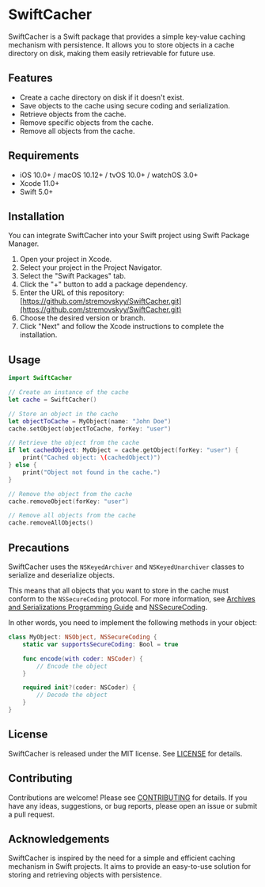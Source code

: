 # SwiftCacher

SwiftCacher is a Swift package that provides a simple key-value caching mechanism with persistence. It allows you to store objects in a cache directory on disk, making them easily retrievable for future use.

## Features

- Create a cache directory on disk if it doesn't exist.
- Save objects to the cache using secure coding and serialization.
- Retrieve objects from the cache.
- Remove specific objects from the cache.
- Remove all objects from the cache.

## Requirements

- iOS 10.0+ / macOS 10.12+ / tvOS 10.0+ / watchOS 3.0+
- Xcode 11.0+
- Swift 5.0+

## Installation

You can integrate SwiftCacher into your Swift project using Swift Package Manager.

1. Open your project in Xcode.
2. Select your project in the Project Navigator.
3. Select the "Swift Packages" tab.
4. Click the "+" button to add a package dependency.
5. Enter the URL of this repository: [https://github.com/stremovskyy/SwiftCacher.git](https://github.com/stremovskyy/SwiftCacher.git)
6. Choose the desired version or branch.
7. Click "Next" and follow the Xcode instructions to complete the installation.

## Usage

```swift
import SwiftCacher

// Create an instance of the cache
let cache = SwiftCacher()

// Store an object in the cache
let objectToCache = MyObject(name: "John Doe")
cache.setObject(objectToCache, forKey: "user")

// Retrieve the object from the cache
if let cachedObject: MyObject = cache.getObject(forKey: "user") {
    print("Cached object: \(cachedObject)")
} else {
    print("Object not found in the cache.")
}

// Remove the object from the cache
cache.removeObject(forKey: "user")

// Remove all objects from the cache
cache.removeAllObjects()
```

## Precautions

SwiftCacher uses the `NSKeyedArchiver` and `NSKeyedUnarchiver` classes to serialize and deserialize objects. 

This means that all objects that you want to store in the cache must conform to the `NSSecureCoding` protocol.
For more information, see [Archives and Serializations Programming Guide](https://developer.apple.com/library/archive/documentation/Cocoa/Conceptual/Archiving/Archiving.html) and [NSSecureCoding](https://developer.apple.com/documentation/foundation/nssecurecoding).

In other words, you need to implement the following methods in your object:

```swift
class MyObject: NSObject, NSSecureCoding {
    static var supportsSecureCoding: Bool = true

    func encode(with coder: NSCoder) {
        // Encode the object
    }

    required init?(coder: NSCoder) {
        // Decode the object
    }
}
```
 

## License

SwiftCacher is released under the MIT license. See [LICENSE](LICENSE) for details.

## Contributing

Contributions are welcome! Please see [CONTRIBUTING](CONTRIBUTING.md) for details.
If you have any ideas, suggestions, or bug reports, please open an issue or submit a pull request.

## Acknowledgements

SwiftCacher is inspired by the need for a simple and efficient caching mechanism in Swift projects. It aims to provide an easy-to-use solution for storing and retrieving objects with persistence.




